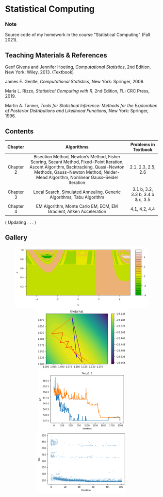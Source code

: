 # Statistical Computing

### Note
Source code of my homework in the course "Statistical Computing" (Fall 2021).

## Teaching Materials & References
Geof Givens and Jennifer Hoeting, *Computational Statistics*, 2nd Edition, New York: Wiley, 2013. (Textbook)

James E. Gentle, *Computational Statistics*, New York: Springer, 2009.

Maria L. Rizzo, *Statistical Computing with R*, 2nd Edition, FL: CRC Press, 2019.

Martin A. Tanner, *Tools for Statistical Inference: Methods for the Exploration of Posterior Distributions and Likelihood Functions*, New York: Springer, 1996.

## Contents
|Chapter|Algorithms|Problems in Textbook|
|:---:|:---:|:---:|
|Chapter 2|Bisection Method, Newton’s Method, Fisher Scoring, Secant Method, Fixed-Point Iteration, Ascent Algorithm, Backtracking, Quasi-Newton Methods, Gauss-Newton Method, Nelder-Mead Algorithm, Nonlinear Gauss–Seidel Iteration|2.1, 2.3, 2.5, 2.6|
|Chapter 3|Local Search, Simulated Annealing, Generic Algorithms, Tabu Algorithm|3.1 b, 3.2, 3.3 b, 3.4 b & c, 3.5|
|Chapter 4|EM Algorithm, Monte Carlo EM, ECM, EM Gradient, Aitken Acceleration|4.1, 4.2, 4.4|

( Updating . . . )

## Gallery
<p float="left" align="center">
  <img src="/Chapter2/gallery/2_1_pic02.png" height="200" />
  <img src="/Chapter2/gallery/2_5_pic5.png" height="200" />
  <img src="/Chapter3/gallery/3.3_b_pic1.png" height="200" />
  <img src="/Chapter3/gallery/3.4_b_pic2.png" height="200" />
</p>
